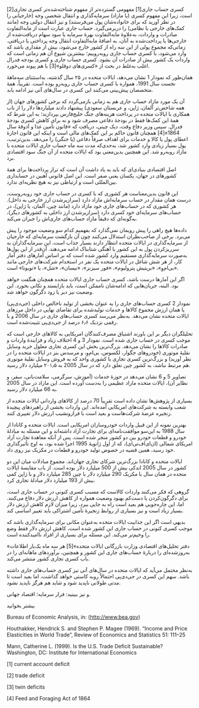   کسری حساب‌ جاری[1] مفهومی گسترده‌تر از مفهوم شناخته‌شده‌تر کسری تجاری[2] است، زیرا این مفهوم کسری (یا مازاد) سرمایه‌گذاری و انتقال شخصی وجه (خارجیانی را در نظر آورید که برای خانواده‌شان پول می‌فرستند) و نیز انتقال دولتی وجه (مانند کمک‌های خارجی یا نظامی) را دربرمی‌گیرد. حساب جاری عبارت است از مابه‌التفاوت صادرات و واردات، به‌علاوهٔ مابه‌التفاوت بهرهٔ سرمایه یا سود سهام دریافت‌شده از خارجی‌ها یا پرداخت‌شده به آنان، به اضافۀ مابه‌التفاوت انتقال وجه پرداختی یا دریافتی. زمانی‌که مجموع پولی از این سه راه از کشور خارج می‌شود، بیش از مقداری باشد که وارد می‌شود، با کسری حساب جاری روبه‌روییم؛ بیشترین شیوع آن هم زمانی است که واردات یک کشور بیش از صادرات آن بشود. کسری حساب جاری و کسری بودجه فدرال اغلب به‌غلط در بحث از «کسری‌های دوقلو»[3] با هم پیوند می‌خورد.

 همان‌طور که نمودار 1 نشان می‌دهد، ایالات متحده در ۲۵ سال گذشته، به‌استثنای سه‌ماهۀ نخست سال 1991، همواره با کسری حساب‌ جاری روبه‌رو بوده است. تقریباً، همۀ متخصصان پیش‌بینی می‌کنند این کسری در سال‌های آتی نیز ادامه یابد. 

آن یک مورد مازاد حساب جاری هم به زمانی بازمی‌گردد که برخی کشورهای جهان (از همه شاخص‌تر آلمان، ژاپن، و عربستان سعودی) پیشنهاد دادند میلیاردها دلار را از باب همکاری با ایالات متحده در پرداخت هزینه‌‌های جنگ خلیج‌فارس بپردازند؛ به این شرط که همۀ این کمک‌ها فقط در بودجهٔ دفاعی مصرف شود و نه برای کاهش کسری بودجهٔ فدرال. سپس وزیر دفاع وقت، دیک چینی، دریافت که «قانون تأمین غذا و آذوقهٔ‌ سال 1864»[4] همچنان قانون حاکم بر این کمک‌های مالی است و اینکه این قانون اجازۀ اعطای پول یا کالا و خدمات برای اهداف صرفاً دفاعی (یا جنگی) را می‌دهد. بدین‌ترتیب، پول بسیار زیادی وارد کشور شد، به‌حدی‌که مدت سه ماه حساب جاری ایالات متحده با مازاد روبه‌رو شد. این همچنین بدین‌معنی بود که ایالات متحده از آن جنگ سود اقتصادی برد.

اصل اقتصادی بنیادی‌ای که باید به یاد داشت آن است که تراز پرداخت‌ها برای همۀ کشورهای در جهان، یکسان یعنی صفر است. این اصل قانونی آهنین در حسابداری بین‌المللی است و ارتباطی نیز به هیچ نظریه‌ای ندارد.

این قانون بدین‌معناست هر کشوری که با کسری در حساب‌ جاری خود روبه‌روست، درست همان مقدار در حساب‌ سرمایه‌‌اش مازاد دارد (سرازیرشدن ارز خارجی به داخل). هر کشوری که در حساب‌های جاری خود مازاد دارد (مانند چین، آلمان، یا ژاپن)، در حساب‌های سرمایه‌ای خود کسری دارد (سرازیرشدن ارز داخلی به کشورهای دیگر)، به‌گونه‌ای که دقیقاً مازاد حساب‌های جاری‌اش را جبران می‌کند.

داده‌ها هیچ راهی را پیش رویمان نمی‌گذارد که بفهمیم کدام سو وضعیت موجود را پیش می‌برد. برخی از صاحب‌نظران استدلال می‌کنند چون آن بازگشت سرمایه‌ای که خارجیان از سرمایه‌گذاری در ایالات متحده انتظار دارند بسیار جذاب است، این سرمایه‌گذاران به سرریزکردن پول به این کشور با آهنگی شتابناک ادامه می‌دهند. آن‌قدر از این پول‌ها به‌صورت سرمایه‌گذاری مستقیم وارد کشور شده است که بر اساس آمارهای دفتر آمار کار، از هر شش شاغل در ایالات متحده یک نفر در استخدام شرکت‌های خارجی‌ مانند «بی‌ام‌وِ»، «بریتیش پترولیوم»، «فور سیزنز»، «نیسان»، «شل»، یا «تویوتا» است.

اگر این آمارها درست باشد، کسری حساب‌ جاری ایالات متحده همچنان هنگفت خواهد بود. البته، جریان‌هایی که ادامه‌شان ناممکن است، باید بازایستد و تکانی بخورد. این وضعیت نیز دیر یا زود دگرگون خواهد شد.

نمودار 2 کسری حساب‌های جاری را به عنوان بخشی از تولید ناخالص داخلی (جی‌دی‌پی) یا همان ارزش مجموع کالاها و خدمات تولیدشده برای تقاضای نهایی در داخل مرزهای ایالات متحده نشان می‌دهد. به‌نظر می‌رسد کسری حساب‌های جاری در سال 2006 و با رقمی نزدیک ۶٫۶ درصد از جی‌دی‌پی تثبیت‌شده است.

تحلیلگران دیگر بر این باورند اشتیاق مصرف‌کنندگان امریکایی به کالاهای خارجی است که موجب کسری در حساب جاری شده است. نمودار 3 و 4 اختلاف زیاد و فزایندۀ واردات و صادرات کالاها را نشان می‌دهد. بزرگ‌ترین بخش این کسری تجاری معلول خرید وسایل نقلیهٔ موتوری (خودروهای جگوار، لکسوس، بی‌ام‌وِ، و مرسدس بنز در ایالات متحده را در نظر آورید) و بزرگ‌ترین کسری تجاری با کشوری واحد که به فروش وسایل نقلیۀ موتوری هم مرتبط نباشد، به کشور چین تعلق دارد که در سال 2005 به ۲۰۱٫۵ میلیارد دلار رسید.

تصاویر 5 و 6 نشان می‌دهد در حوزهٔ خدمات (آموزش، سرگرمی، سلامت‌بانی، سفر، و نظایر آن)، ایالات متحده مازاد عظیمی را به‌دست آورده است. این مازاد در سال 2005 به 66 میلیارد دلار رسید.

بسیاری از پژوهش‌ها نشان داده است تقریباً 70 درصد از کالاهای وارداتی ایالات متحده از شعب وابسته به شرکت‌های امریکایی آمده‌اند. این واردات بخشی از راهبردهای پیچیدهٔ زنجیره عرضۀ شرکت‌هاست و بعید است با فرازونشیب ارزش دلار تغییری ‌کنند.

بهترین نمونه از این قبیل واردات خودروسازان امریکایی است. ایالات متحده و کانادا از سال 1988 به این‌سو موافقت‌نامه‌ای برای تجارت آزاد داشته‌اند و این مسئله به مبادلهٔ خودرو و قطعات خودرو بین دو کشور منجر شده است. پس از آنکه معاهدهٔ تجارت آزاد امریکای شمالی (ان‌ای‌اف‌تی‌ای)، که از اول ژانویهٔ 1995 اجرا شده بود، به اوج تأثیرگذاری خود رسید، همین قضیه در خصوص تولید خودرو و قطعات در مکزیک نیز روی داد.

ایالات متحده و کانادا بزرگ‌ترین شرکای تجاری جهان‌اند. مجموع مبادلات میان این دو کشور در سال 2005 اندکی بیش از 500 میلیارد دلار بوده است. از باب مقایسهٔ ایالات متحده در همان سال با مکزیک 290 میلیارد دلار با چین 285 میلیارد دلار و با ژاپن کمی بیش از 193 میلیارد دلار مبادلۀ تجاری کرد.

گروهی که فکر می‌کنند واردات کالاست که مسبب کسری کنونی در حساب‌ جاری است، برای دگرگون‌کردن یا دست‌کم بهبود وضعیت همواره از کاهش ارزش دلار دفاع می‌کنند. اما، این چاره‌جویی هم بعید است راه به جایی ببرد، زیرا میزان لازم کاهش ارزش دلار بسیار زیاد است و نیز بسیاری از روابط زنجیرهٔ تأمین اشتراکی باید تغییر اساسی کند.

بدیهی است اگر این جذابیت ایالات متحده به‌عنوان مکانی برای سرمایه‌گذاری باشد که موجب کسری کنونی در حساب‌ جاری این کشور شده است، کاهش ارزش دلار فقط وضع را وخیم‌تر می‌کند. این مسئله برای بسیاری از افراد ناامیدکننده است.

 «دفتر تحلیل‌های اقتصادی وزارت بازرگانی ایالات متحده»[5] هر سه ماه یک‌بار اطلاعات به‌روزشده‌ای را دربارهٔ حساب‌های جاری این کشور و همچنین، برآوردهای ماهانه‌ای را در باب کسری تجاری کشور منتشر می‌کند.

به‌نظر محتمل می‌آید که ایالات متحده در سال‌های آتی نیز کسری حساب‌های جاری داشته باشد. سهم این کسری در جی‌دی‌پی احتمالاٌ روبه کاستی خواهد گذاشت، اما بعید است تا مدتی طولانی ناپدید شود و شاید هم هرگز ناپدید نشود.

و نیز ببینید: فرار سرمایه؛ اقتصاد جهانی.

بیشتر بخوانید

  


Bureau of Economic Analysis, in: (http://www.bea.gov)

Houthakker, Hendrick S. and Stephen P. Magee (1969). “Income and Price Elasticities in World Trade”, Review of Economics and Statistics 51: 111–25

Mann, Catherine L. (1999). Is the U.S. Trade Deficit Sustainable? Washington, DC: Institute for International Economics

  


 [1] current account deficit

[2] trade deficit

[3] twin deficits

[4] Feed and Foraging Act of 1864

 

 

 

 